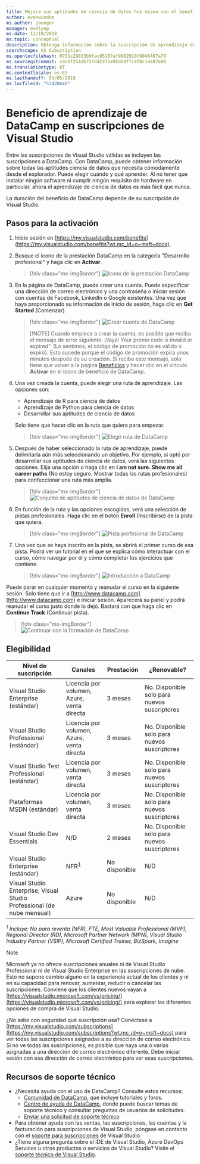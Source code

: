 ```yaml
---
title: Mejore sus aptitudes de ciencia de datos hoy mismo con el beneficio de DataCamp en las suscripciones de Visual Studio seleccionadas. | Microsoft Docs
author: evanwindom
ms.author: jaunger
manager: evelynp
ms.date: 12/19/2018
ms.topic: conceptual
description: Obtenga información sobre la suscripción de aprendizaje de DataCamp incluida en la suscripción de Visual Studio seleccionada.
searchscope: VS Subscription
ms.openlocfilehash: 0751c29833b9fac85107af9992910f8046487a70
ms.sourcegitcommit: cdcbf254db737d42275e95de4ffc4f8c14e87e00
ms.translationtype: HT
ms.contentlocale: es-ES
ms.lasthandoff: 03/05/2019
ms.locfileid: "57428640"
---
```

# <a name="the-datacamp-training-benefit-in-visual-studio-subscriptions"></a>Beneficio de aprendizaje de DataCamp en suscripciones de Visual Studio

Entre las suscripciones de Visual Studio válidas se incluyen las suscripciones a DataCamp.  Con DataCamp, puede obtener información sobre todas las aptitudes ciencia de datos que necesita cómodamente desde el explorador. Puede elegir cuándo y qué aprender. Al no tener que instalar ningún software ni cumplir ningún requisito de hardware en particular, ahora el aprendizaje de ciencia de datos es más fácil que nunca.

La duración del beneficio de DataCamp depende de su suscripción de Visual Studio.

## <a name="activation-steps"></a>Pasos para la activación

1. Inicie sesión en [https://my.visualstudio.com/benefits](https://my.visualstudio.com/benefits?wt.mc_id=o~msft~docs).

2. Busque el icono de la prestación DataCamp en la categoría "Desarrollo profesional" y haga clic en **Activar**.
   > [!div class="mx-imgBorder"]
   > ![Icono de la prestación DataCamp](_img/vs-datacamp/vs-datacamp-tile-2.png)

3. En la página de DataCamp, puede crear una cuenta.  Puede especificar una dirección de correo electrónico y una contraseña o iniciar sesión con cuentas de Facebook, LinkedIn o Google existentes.  Una vez que haya proporcionado su información de inicio de sesión, haga clic en **Get Started** (Comenzar).
   > [!div class="mx-imgBorder"]
   > ![Crear cuenta de DataCamp](_img/vs-datacamp/vs-datacamp-create-account.png)
   >
   > [!NOTE]
   > Cuando empiece a crear la cuenta, es posible que reciba el mensaje de error siguiente: ¡Vaya!  Your promo code is invalid or expired". (Lo sentimos, el código de promoción no es válido o expiró).  Esto sucede porque el código de promoción expira unos minutos después de su creación.  Si recibe este mensaje, solo tiene que volver a la página [Beneficios](https://my.visualstudio.com/benefits) y hacer clic en el vínculo **Activar** en el icono de beneficio de DataCamp.

4. Una vez creada la cuenta, puede elegir una ruta de aprendizaje.  Las opciones son:
    - Aprendizaje de R para ciencia de datos
    - Aprendizaje de Python para ciencia de datos
    - Desarrollar sus aptitudes de ciencia de datos

   Solo tiene que hacer clic en la ruta que quiera para empezar.
   > [!div class="mx-imgBorder"]
   > ![Elegir ruta de DataCamp](_img/vs-datacamp/vs-datacamp-choose-path.png)

5. Después de haber seleccionado la ruta de aprendizaje, puede delimitarla aún más seleccionando un objetivo.  Por ejemplo, si optó por desarrollar sus aptitudes de ciencia de datos, verá las siguientes opciones. Elija una opción o haga clic en **I am not sure.  Show me all career paths** (No estoy seguro. Mostrar todas las rutas profesionales) para confeccionar una ruta más amplia.
   > [!div class="mx-imgBorder"]
   > ![Conjunto de aptitudes de ciencia de datos de DataCamp](_img/vs-datacamp/vs-datacamp-datascience.png)


6. En función de la ruta y las opciones escogidas, verá una selección de pistas profesionales.  Haga clic en el botón **Enroll** (Inscribirse) de la pista que quiera.
   > [!div class="mx-imgBorder"]
   > ![Pista profesional de DataCamp](_img/vs-datacamp/vs-datacamp-all-tracks.png)

7. Una vez que se haya inscrito en la pista, se abrirá el primer curso de esa pista.  Podrá ver un tutorial en el que se explica cómo interactuar con el curso, cómo navegar por él y cómo completar los ejercicios que contiene.

   > [!div class="mx-imgBorder"]
   > ![Introducción a DataCamp](_img/vs-datacamp/vs-datacamp-getting-started.png)

Puede parar en cualquier momento y reanudar el curso en la siguiente sesión.  Solo tiene que ir a [http://www.datacamp.com](http://www.datacamp.com) e iniciar sesión.  Aparecerá su panel y podrá reanudar el curso justo donde lo dejó. Bastará con que haga clic en **Continue Track** (Continuar pista).

> [!div class="mx-imgBorder"]
> ![Continuar con la formación de DataCamp](_img/vs-datacamp/vs-datacamp-continue-training.png)

## <a name="eligibility"></a>Elegibilidad

| Nivel de suscripción                                                 |     Canales                                            | Prestación                                                          | ¿Renovable?    |
|--------------------------------------------------------------------|---------------------------------------------------------|------------------------------------------------------------------|---------------|
| Visual Studio Enterprise (estándar)   | Licencia por volumen, Azure, venta directa | 3 meses       |  No.  Disponible solo para nuevos suscriptores          |
| Visual Studio Professional (estándar) | Licencia por volumen, Azure, venta directa                                       | 3 meses                                                            |  No.  Disponible solo para nuevos suscriptores           |
| Visual Studio Test Professional (estándar)                         | Licencia por volumen, venta directa                                              | 3 meses                                             |  No.  Disponible solo para nuevos suscriptores           |
| Plataformas MSDN (estándar)                                          | Licencia por volumen, venta directa                                              | 3 meses                                              |  No.  Disponible solo para nuevos suscriptores           |
| Visual Studio Dev Essentials | N/D  | 2 meses | No. Disponible solo para nuevos suscriptores |
| Visual Studio Enterprise (estándar)  | NFR<sup>1</sup> |No disponible  | N/D |
| Visual Studio Enterprise, Visual Studio Professional (de nube mensual) | Azure | No disponible | N/D |



<sup>1</sup>  *Incluye:  No para reventa (NFR), FTE, Most Valuable Professional (MVP), Regional Director (RD), Microsoft Partner Network (MPN), Visual Studio Industry Partner (VSIP), Microsoft Certified Trainer, BizSpark, Imagine*


> [!NOTE]
> Microsoft ya no ofrece suscripciones anuales ni de Visual Studio Professional ni de Visual Studio Enterprise en las suscripciones de nube. Esto no supone cambio alguno en la experiencia actual de los clientes y ni en su capacidad para renovar, aumentar, reducir o cancelar las suscripciones. Conviene que los clientes nuevos vayan a [https://visualstudio.microsoft.com/vs/pricing/](https://visualstudio.microsoft.com/vs/pricing/) para explorar las diferentes opciones de compra de Visual Studio.


¿No sabe con seguridad qué suscripción usa?  Conéctese a [https://my.visualstudio.com/subscriptions](https://my.visualstudio.com/subscriptions?wt.mc_id=o~msft~docs) para ver todas las suscripciones asignadas a su dirección de correo electrónico. Si no ve todas las suscripciones, es posible que haya una o varias asignadas a una dirección de correo electrónico diferente.  Debe iniciar sesión con esa dirección de correo electrónico para ver esas suscripciones.


## <a name="support-resources"></a>Recursos de soporte técnico
-  ¿Necesita ayuda con el uso de DataCamp?  Consulte estos recursos:
    - [Comunidad de DataCamp](https://www.datacamp.com/community/tutorials), que incluye tutoriales y foros.
    - [Centro de ayuda de DataCamp](https://support.datacamp.com/hc), donde puede buscar temas de soporte técnico y consultar preguntas de usuarios de solicitudes.
    - [Enviar una solicitud de soporte técnico](https://support.datacamp.com/hc/requests/new)
-  Para obtener ayuda con las ventas, las suscripciones, las cuentas y la facturación para suscripciones de Visual Studio, póngase en contacto con el [soporte para suscripciones](https://visualstudio.microsoft.com/subscriptions/support/) de Visual Studio.
-  ¿Tiene alguna pregunta sobre el IDE de Visual Studio, Azure DevOps Services u otros productos o servicios de Visual Studio?  Visite el [soporte técnico de Visual Studio](https://visualstudio.microsoft.com/support/).
